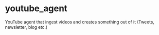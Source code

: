 # youtube_agent
YouTube agent that ingest videos and creates something out of it (Tweets, newsletter, blog etc.)
